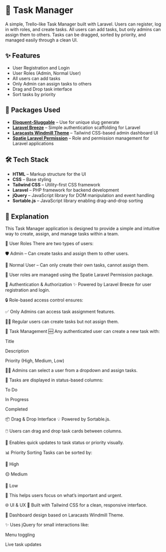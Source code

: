 # 📝 Task Manager

A simple, Trello-like Task Manager built with Laravel. Users can register, log in with roles, and create tasks. All users can add tasks, but only admins can assign them to others. Tasks can be dragged, sorted by priority, and managed easily through a clean UI.

## ✨ Features

-   User Registration and Login
-   User Roles (Admin, Normal User)
-   All users can add tasks
-   Only Admin can assign tasks to others
-   Drag and Drop task interface
-   Sort tasks by priority

## 🧰 Packages Used

-   **[Eloquent-Sluggable](https://github.com/cviebrock/eloquent-sluggable)** – Use for unique slug generate
-   **[Laravel Breeze](https://github.com/laravel/breeze)** – Simple authentication scaffolding for Laravel
-   **[Laracasts Windmill Theme](https://github.com/laracasts/windmill-dashboard)** – Tailwind CSS-based admin dashboard UI
-   **[Spatie Laravel Permission](https://spatie.be/docs/laravel-permission/v6/installation-laravel)** – Role and permission management for Laravel applications

## 🛠️ Tech Stack

-   **HTML** – Markup structure for the UI
-   **CSS** – Base styling
-   **Tailwind CSS** – Utility-first CSS framework
-   **Laravel** – PHP framework for backend development
-   **jQuery** – JavaScript library for DOM manipulation and event handling
-   **Sortable.js** – JavaScript library enabling drag-and-drop sorting

## 📖 Explanation
This Task Manager application is designed to provide a simple and intuitive way to create, assign, and manage tasks within a team.

👥 User Roles
There are two types of users:

🛡️ Admin – Can create tasks and assign them to other users.

👤 Normal User – Can only create their own tasks, cannot assign them.

🎯 User roles are managed using the Spatie Laravel Permission package.

🔐 Authentication & Authorization
✨ Powered by Laravel Breeze for user registration and login.

🔒 Role-based access control ensures:

✅ Only Admins can access task assignment features.

🧑‍💼 Regular users can create tasks but not assign them.

📝 Task Management
🆕 Any authenticated user can create a new task with:

Title

Description

Priority (High, Medium, Low)

🧑‍🏫 Admins can select a user from a dropdown and assign tasks.

📂 Tasks are displayed in status-based columns:

To Do

In Progress

Completed

📦 Drag & Drop Interface
💡 Powered by Sortable.js.

🖱️ Users can drag and drop task cards between columns.

🧩 Enables quick updates to task status or priority visually.

📊 Priority Sorting
Tasks can be sorted by:

🔺 High

🟡 Medium

🔻 Low

📌 This helps users focus on what’s important and urgent.

🌐 UI & UX
💅 Built with Tailwind CSS for a clean, responsive interface.

🧱 Dashboard design based on Laracasts Windmill Theme.

✨ Uses jQuery for small interactions like:

Menu toggling

Live task updates
